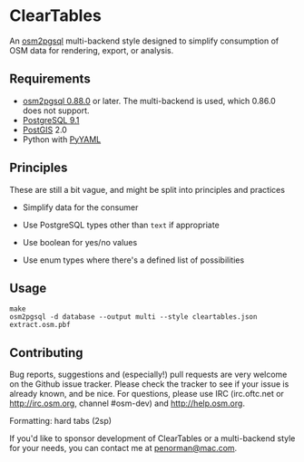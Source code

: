 # ClearTables #

An [osm2pgsql](https://github.com/openstreetmap/osm2pgsql) multi-backend style designed to simplify consumption of OSM data for rendering, export, or analysis.

## Requirements ##

- [osm2pgsql 0.88.0](https://github.com/openstreetmap/osm2pgsql) or later. The multi-backend is used, which 0.86.0 does not support.
- [PostgreSQL 9.1](http://www.postgresql.org/)
- [PostGIS](http://postgis.net/) 2.0
- Python with [PyYAML](http://pyyaml.org/wiki/PyYAML)

## Principles ##

These are still a bit vague, and might be split into principles and practices

* Simplify data for the consumer

* Use PostgreSQL types other than `text` if appropriate

* Use boolean for yes/no values

* Use enum types where there's a defined list of possibilities

## Usage ##

    make
    osm2pgsql -d database --output multi --style cleartables.json extract.osm.pbf

## Contributing ##

Bug reports, suggestions and (especially!) pull requests are very welcome on the Github issue tracker. Please check the tracker to see if your issue is already known, and be nice. For 
questions, please use IRC (irc.oftc.net or http://irc.osm.org, channel #osm-dev) and http://help.osm.org.

Formatting: hard tabs (2sp)

If you'd like to sponsor development of ClearTables or a multi-backend style for your needs, you can contact me at penorman@mac.com.
